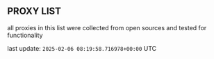 ## PROXY LIST

all proxies in this list were collected from open sources and tested for functionality

last update: `2025-02-06 08:19:58.716978+00:00` UTC